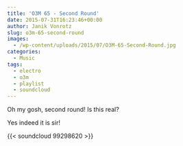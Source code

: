 ```yaml
---
title: 'O3M 65 - Second Round'
date: 2015-07-31T16:23:46+00:00
author: Janik Vonrotz
slug: o3m-65-second-round
images:
  - /wp-content/uploads/2015/07/O3M-65-Second-Round.jpg
categories:
  - Music
tags:
  - electro
  - o3m
  - playlist
  - soundcloud
---
```

Oh my gosh, second round! Is this real?

Yes indeed it is sir!

{{< soundcloud 99298620 >}}